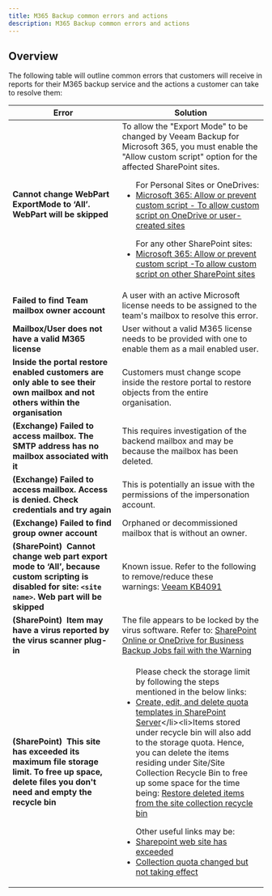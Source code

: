 ```yaml
---
title: M365 Backup common errors and actions
description: M365 Backup common errors and actions
---
```


## Overview

The following table will outline common errors that customers will receive in reports for their M365 backup service and the actions a customer can take to resolve them:

| Error | Solution|
| --- | --- |
| **Cannot change WebPart ExportMode to ‘All’. WebPart will be skipped** | To allow the "Export Mode" to be changed by Veeam Backup for Microsoft 365, you must enable the "Allow custom script" option for the affected SharePoint sites. <p></p><ul>For Personal Sites or OneDrives:<li>[Microsoft 365: Allow or prevent custom script - To allow custom script on OneDrive or user-created sites](https://docs.microsoft.com/en-us/sharepoint/allow-or-prevent-custom-script?ad=in-text-link#to-allow-custom-script-on-onedrive-or-user-created-sites)</li></ul><ul>For any other SharePoint sites:<li>[Microsoft 365: Allow or prevent custom script -To allow custom script on other SharePoint sites](https://docs.microsoft.com/en-us/sharepoint/allow-or-prevent-custom-script?ad=in-text-link#to-allow-custom-script-on-other-sharepoint-sites)</li></ul>
| **Failed to find Team mailbox owner account** | A user with an active Microsoft license needs to be assigned to the team's mailbox to resolve this error. |
| **Mailbox/User does not have a valid M365 license** | User without a valid M365 license needs to be provided with one to enable them as a mail enabled user. |
| **Inside the portal restore enabled customers are only able to see their own mailbox and not others within the organisation** | Customers must change scope inside the restore portal to restore objects from the entire organisation.|
| **(Exchange) Failed to access mailbox. The SMTP address has no mailbox associated with it** | This requires investigation of the backend mailbox and may be because the mailbox has been deleted. |
| **(Exchange) Failed to access mailbox. Access is denied. Check credentials and try again** | This is potentially an issue with the permissions of the impersonation account. |
| **(Exchange) Failed to find group owner account** | Orphaned or decommissioned mailbox that is without an owner. |
| **(SharePoint)  Cannot change web part export mode to ‘All’, because custom scripting is disabled for site: `<site name>`. Web part will be skipped** | Known issue. Refer to the following to remove/reduce these warnings: [Veeam KB4091](https://www.veeam.com/kb4091) |
| **(SharePoint)  Item may have a virus reported by the virus scanner plug-in** | The file appears to be locked by the virus software. Refer to: [SharePoint Online or OneDrive for Business Backup Jobs fail with the Warning](https://www.veeam.com/kb3096) |
| **(SharePoint)  This site has exceeded its maximum file storage limit. To free up space, delete files you don't need and empty the recycle bin** | <ul>Please check the storage limit by following the steps mentioned in the below links:<li>[Create, edit, and delete quota templates in SharePoint Server](http://technet.microsoft.com/en-us/library/cc263223(v=office.15).aspx)</li><li>Items stored under recycle bin will also add to the storage quota. Hence, you can delete the items residing under Site/Site Collection Recycle Bin to free up some space for the time being: [Restore deleted items from the site collection recycle bin ](https://support.office.com/en-in/article/Manage-the-Recycle-Bin-of-a-SharePoint-site-collection-5fa924ee-16d7-487b-9a0a-021b9062d14b?ui=en-US&rs=en-IN&ad=IN)</li></ul><ul>Other useful links may be:<li>[Sharepoint web site has exceeded](http://sharepoint.stackexchange.com/questions/35001/creatingsite-collection-programtically-sharepoint-web-site-has-exceeded-the-st)</li><li>[Collection quota changed but not taking effect](http://sharepoint.stackexchange.com/questions/62777/sharepoint-2010-site-collection-quota-changed-but-not-taking-effect)</li></ul> |